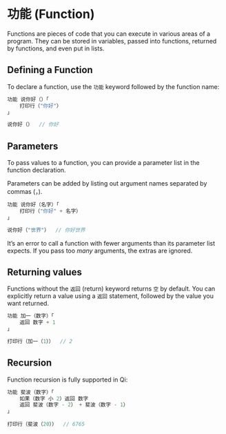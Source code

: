 # 功能 (Function)
Functions are pieces of code that you can execute in various areas of a program. They can be stored in variables, passed into functions, returned by functions, and even put in lists.

## Defining a Function
To declare a function, use the ```功能``` keyword followed by the function name:
```c
功能 说你好（）「
    打印行（"你好"）
」

说你好（）  // 你好
```

## Parameters
To pass values to a function, you can provide a parameter list in the function declaration.

Parameters can be added by listing out argument names separated by commas (，).
```c
功能 说你好（名字）「
    打印行（"你好" + 名字）
」

说你好（"世界"）  // 你好世界
```
It’s an error to call a function with fewer arguments than its parameter list expects. If you pass too *many* arguments, the extras are ignored.

## Returning values
Functions without the ```返回``` (return) keyword returns ```空``` by default. You can explicitly return a value using a ```返回``` statement, followed by the value you want returned.
```c
功能 加一（数字）「
    返回 数字 + 1
」

打印行（加一（1））  // 2
```

## Recursion
Function recursion is fully supported in Qi:
```c
功能 斐波（数字）「
    如果（数字 小 2）返回 数字
    返回 斐波（数字 - 2） + 斐波（数字 - 1）
」
 
打印行（斐波（20））  // 6765
```
